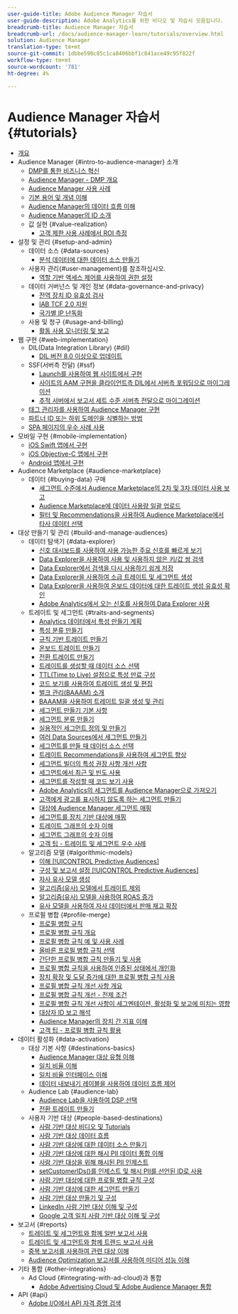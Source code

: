 ```yaml
---
user-guide-title: Adobe Audience Manager 자습서
user-guide-description: Adobe Analytics를 위한 비디오 및 자습서 모음입니다.
breadcrumb-title: Audience Manager 자습서
breadcrumb-url: /docs/audience-manager-learn/tutorials/overview.html
solution: Audience Manager
translation-type: tm+mt
source-git-commit: 1dbbe590c85c1ca8406bbf1c841ace49c95f822f
workflow-type: tm+mt
source-wordcount: '781'
ht-degree: 4%

---
```



# Audience Manager 자습서 {#tutorials}

+ [개요](overview.md)
+ Audience Manager {#intro-to-audience-manager} 소개
   + [DMP를 통한 비즈니스 혁신](intro-to-audience-manager/how-a-dmp-can-change-your-business.md)
   + [Audience Manager - DMP 개요](intro-to-audience-manager/audience-manager-overview-of-a-dmp.md)
   + [Audience Manager 사용 사례](intro-to-audience-manager/audience-manager-use-cases.md)
   + [기본 용어 및 개념 이해](intro-to-audience-manager/understanding-basic-terms-and-concepts-in-audience-manager.md)
   + [Audience Manager의 데이터 흐름 이해](intro-to-audience-manager/understanding-the-data-flow-in-audience-manager.md)
   + [Audience Manager의 ID 소개](intro-to-audience-manager/introduction-to-identity-in-audience-manager.md)
   + 값 실현 {#value-realization}
      + [고객 제한 사용 사례에서 ROI 측정](intro-to-audience-manager/value-realization/measuring-roi-in-a-customer-suppression-use-case.md)
+ 설정 및 관리 {#setup-and-admin}
   + 데이터 소스 {#data-sources}
      + [분석 데이터에 대한 데이터 소스 만들기](setup-and-admin/data-sources/create-a-data-source-for-analytics-data.md)
   + 사용자 관리{#user-management}를 참조하십시오.
      + [역할 기반 액세스 제어를 사용하여 권한 설정](setup-and-admin/user-management/setting-permissions-with-role-based-access-control.md)
   + 데이터 거버넌스 및 개인 정보 {#data-governance-and-privacy}
      + [전역 장치 ID 유효성 검사](setup-and-admin/data-governance-and-privacy/global-device-id-validation.md)
      + [IAB TCF 2.0 지원](setup-and-admin/data-governance-and-privacy/iab-tcf-support.md)
      + [국가별 IP 난독화](setup-and-admin/data-governance-and-privacy/ip-obfuscation-by-country.md)
   + 사용 및 청구 {#usage-and-billing}
      + [활동 사용 모니터링 및 보고](setup-and-admin/usage-and-billing/monitoring-and-reporting-on-activity-usage.md)
+ 웹 구현 {#web-implementation}
   + DIL(Data Integration Library) {#dil}
      + [DIL 버전 8.0 이상으로 업데이트](web-implementation/dil/updating-to-dil-version-8-0-or-greater.md)
   + SSF(서버측 전달) {#ssf}
      + [Launch를 사용하여 웹 사이트에서 구현](https://docs.adobe.com/content/help/en/experience-cloud/implementing-in-websites-with-launch/index.html)
      + [사이트의 AAM 구현을 클라이언트측 DIL에서 서버측 포워딩으로 마이그레이션](web-implementation/ssf/migrating-your-site-implementation-from-client-side-dil-to-server-side-forwarding.md)
      + [추적 서버에서 보고서 세트 수준 서버측 전달으로 마이그레이션](web-implementation/ssf/migrating-from-tracking-server-to-report-suite-level-server-side-forwarding.md)
   + [태그 관리자를 사용하여 Audience Manager 구현](web-implementation/using-tag-managers-to-implement-audience-manager.md)
   + [파트너 ID 또는 하위 도메인을 식별하는 방법](web-implementation/how-to-identify-your-partner-id-or-subdomain.md)
   + [SPA 페이지의 우수 사례 사용](web-implementation/using-best-practices-on-spa-pages-when-sending-data-to-aam.md)
+ 모바일 구현 {#mobile-implementation}
   + [iOS Swift 앱에서 구현](https://docs.adobe.com/content/help/en/experience-cloud/implementing-in-mobile-ios-swift-apps-with-launch/index.html)
   + [iOS Objective-C 앱에서 구현](https://docs.adobe.com/content/help/en/experience-cloud/implementing-in-mobile-ios-objective-c-apps-with-launch/index.html)
   + [Android 앱에서 구현](https://docs.adobe.com/content/help/en/experience-cloud/implementing-in-mobile-android-apps-with-launch/index.html)
+ Audience Marketplace {#audience-marketplace}
   + 데이터 {#buying-data} 구매
      + [세그먼트 수준에서 Audience Marketplace의 2차 및 3차 데이터 사용 보고](audience-marketplace/buying-data/reporting-2nd-and-3rd-party-data-usage-in-the-audience-marketplace-at-the-segment-level.md)
      + [Audience Marketplace에 데이터 사용량 일괄 업로드](audience-marketplace/buying-data/bulk-uploading-data-usage-into-the-audience-marketplace.md)
      + [필터 및 Recommendations을 사용하여 Audience Marketplace에서 타사 데이터 선택](audience-marketplace/buying-data/using-filters-and-recommendations-to-choose-3rd-party-data-in-audience-marketplace.md)
+ 대상 만들기 및 관리 {#build-and-manage-audiences}
   + 데이터 탐색기 {#data-explorer}
      + [신호 대시보드를 사용하여 사용 가능한 주요 신호를 빠르게 보기](build-and-manage-audiences/data-explorer/using-the-signals-dashboard-to-quickly-view-top-available-signals.md)
      + [Data Explorer을 사용하여 사용 및 사용하지 않은 키/값 쌍 검색](build-and-manage-audiences/data-explorer/using-data-explorer-to-search-for-used-and-unused-key-value-pairs.md)
      + [Data Explorer에서 검색을 다시 사용하기 쉽게 저장](build-and-manage-audiences/data-explorer/saving-searches-in-data-explorer-for-convenience-in-re-use.md)
      + [Data Explorer을 사용하여 소급 트레이트 및 세그먼트 생성](build-and-manage-audiences/data-explorer/using-data-explorer-to-create-retroactive-traits-and-segments.md)
      + [Data Explorer을 사용하여 온보드 데이터에 대한 트레이트 생성 유효성 확인](build-and-manage-audiences/data-explorer/using-data-explorer-to-validate-trait-creation-for-your-onboarded-data.md)
      + [Adobe Analytics에서 오는 신호를 사용하여 Data Explorer 사용](build-and-manage-audiences/data-explorer/using-data-explorer-to-work-with-signals-coming-from-adobe-analytics.md)
   + 트레이트 및 세그먼트 {#traits-and-segments}
      + [Analytics 데이터에서 특성 만들기 계획](build-and-manage-audiences/traits-and-segments/planning-trait-creation-from-analytics-data.md)
      + [특성 분류 만들기](build-and-manage-audiences/traits-and-segments/creating-a-trait-taxonomy.md)
      + [규칙 기반 트레이트 만들기](build-and-manage-audiences/traits-and-segments/creating-rule-based-traits.md)
      + [온보드 트레이트 만들기](build-and-manage-audiences/traits-and-segments/creating-onboarded-traits.md)
      + [전환 트레이트 만들기](build-and-manage-audiences/traits-and-segments/creating-conversion-traits.md)
      + [트레이트를 생성할 때 데이터 소스 선택](build-and-manage-audiences/traits-and-segments/choosing-a-data-source-when-creating-traits.md)
      + [TTL(Time to Live) 설정으로 특성 만료 구성](build-and-manage-audiences/traits-and-segments/configuring-trait-expiration-with-the-time-to-live-ttl-setting.md)
      + [코드 보기를 사용하여 트레이트 생성 및 편집](build-and-manage-audiences/traits-and-segments/using-code-view-to-create-and-edit-traits.md)
      + [벌크 관리(BAAAM) 소개](build-and-manage-audiences/traits-and-segments/introduction-to-bulk-management-baaam.md)
      + [BAAAM을 사용하여 트레이트 일괄 생성 및 관리](build-and-manage-audiences/traits-and-segments/creating-and-managing-traits-in-bulk-with-baaam.md)
      + [세그먼트 만들기 기본 사항](build-and-manage-audiences/traits-and-segments/the-basics-of-creating-segments.md)
      + [세그먼트 분류 만들기](build-and-manage-audiences/traits-and-segments/creating-a-segment-taxonomy.md)
      + [실용적인 세그먼트 정의 및 만들기](build-and-manage-audiences/traits-and-segments/practical-segment-definition-and-creation.md)
      + [여러 Data Sources에서 세그먼트 만들기](build-and-manage-audiences/traits-and-segments/creating-segments-from-multiple-data-sources.md)
      + [세그먼트를 만들 때 데이터 소스 선택](build-and-manage-audiences/traits-and-segments/choosing-a-data-source-when-creating-a-segment.md)
      + [트레이트 Recommendations을 사용하여 세그먼트 향상](build-and-manage-audiences/traits-and-segments/enhancing-your-segments-with-trait-recommendations.md)
      + [세그먼트 빌더의 특성 권장 사항 개선 사항](build-and-manage-audiences/traits-and-segments/trait-recommendation-enhancements-in-the-segment-builder.md)
      + [세그먼트에서 최근 및 빈도 사용](build-and-manage-audiences/traits-and-segments/using-recency-and-frequency-in-segments.md)
      + [세그먼트를 작성할 때 코드 보기 사용](build-and-manage-audiences/traits-and-segments/using-code-view-when-building-segments.md)
      + [Adobe Analytics의 세그먼트를 Audience Manager으로 가져오기](build-and-manage-audiences/traits-and-segments/import-aa-segments-into-aam.md)
      + [고객에게 광고를 표시하지 않도록 하는 세그먼트 만들기](build-and-manage-audiences/traits-and-segments/building-a-segment-to-suppress-ads-to-customers.md)
      + [대상에 Audience Manager 세그먼트 매핑](build-and-manage-audiences/traits-and-segments/mapping-audience-manager-segments-to-destinations.md)
      + [세그먼트를 장치 기반 대상에 매핑](build-and-manage-audiences/traits-and-segments/mapping-segments-to-a-device-based-destination.md)
      + [트레이트 그래프의 숫자 이해](build-and-manage-audiences/traits-and-segments/understanding-numbers-in-the-trait-graph.md)
      + [세그먼트 그래프의 숫자 이해](build-and-manage-audiences/traits-and-segments/understanding-numbers-in-the-segment-graph.md)
      + [고객 팁 - 트레이트 및 세그먼트 우수 사례](build-and-manage-audiences/traits-and-segments/customer-tips-traits-and-segments-best-practices.md)
   + 알고리즘 모델 {#algorithmic-models}
      + [이해  [!UICONTROL Predictive Audiences]](build-and-manage-audiences/algorithmic-models/understanding-predictive-audiences.md)
      + [구성 및 보고서 설정  [!UICONTROL Predictive Audiences]](build-and-manage-audiences/algorithmic-models/configure-and-report-on-predictive-audiences.md)
      + [자사 유사 모델 생성](build-and-manage-audiences/algorithmic-models/creating-a-first-party-look-alike-model.md)
      + [알고리즘(유사) 모델에서 트레이트 제외](build-and-manage-audiences/algorithmic-models/excluding-traits-in-algorithmic-look-alike-models.md)
      + [알고리즘(유사) 모델을 사용하여 ROAS 증가](build-and-manage-audiences/algorithmic-models/increase-roas-by-using-algorithmic-look-alike-models.md)
      + [유사 모델을 사용하여 자사 데이터에서 판매 재고 확장](build-and-manage-audiences/algorithmic-models/using-look-alike-models-to-extend-sold-out-inventory-from-your-1st-party-data.md)
   + 프로필 병합 {#profile-merge}
      + [프로필 병합 규칙](build-and-manage-audiences/profile-merge/profile-merge.md)
      + [프로필 병합 규칙 개요](build-and-manage-audiences/profile-merge/overview-of-profile-merge-rules.md)
      + [프로필 병합 규칙 예 및 사용 사례](build-and-manage-audiences/profile-merge/profile-merge-rule-examples-and-use-cases.md)
      + [올바른 프로필 병합 규칙 선택](build-and-manage-audiences/profile-merge/choosing-the-right-profile-merge-rule.md)
      + [간단한 프로필 병합 규칙 만들기 및 사용](build-and-manage-audiences/profile-merge/creating-and-using-simple-profile-merge-rules.md)
      + [프로필 병합 규칙을 사용하여 인증된 상태에서 개인화](build-and-manage-audiences/profile-merge/using-profile-merge-rules-to-personalize-in-an-authenticated-state.md)
      + [장치 확장 및 도달 증가에 대한 프로필 병합 규칙 사용](build-and-manage-audiences/profile-merge/using-profile-merge-rules-for-device-extension-and-increased-reach.md)
      + [프로필 병합 규칙 개선 사항 개요](build-and-manage-audiences/profile-merge/overview-of-profile-merge-rule-enhancements.md)
      + [프로필 병합 규칙 개선 - 전제 조건](build-and-manage-audiences/profile-merge/profile-merge-rule-enhancements-pre-requisites.md)
      + [프로필 병합 규칙 개선 사항이 세그멘테이션, 활성화 및 보고에 미치는 영향](build-and-manage-audiences/profile-merge/how-profile-merge-rule-enhancements-impact-segmentation-activation-and-reporting.md)
      + [대상자 ID 보고 해석](build-and-manage-audiences/profile-merge/interpret-audience-identity-reporting.md)
      + [Audience Manager의 장치 간 지표 이해](build-and-manage-audiences/profile-merge/understanding-cross-device-metrics-in-audience-manager.md)
      + [고객 팁 - 프로필 병합 규칙 활용](build-and-manage-audiences/profile-merge/customer-tips-getting-the-most-out-of-profile-merge-rules.md)
+ 데이터 활성화 {#data-activation}
   + 대상 기본 사항 {#destinations-basics}
      + [Audience Manager 대상 유형 이해](data-activation/destinations-basics/understanding-audience-manager-destination-types.md)
      + [일치 비율 이해](data-activation/destinations-basics/understanding-match-rates.md)
      + [일치 비율 인터페이스 이해](data-activation/destinations-basics/understanding-the-match-rate-interface-in-audience-manager.md)
      + [데이터 내보내기 레이블을 사용하여 데이터 흐름 제어](data-activation/destinations-basics/using-data-export-labels-to-control-data-flow.md)
   + Audience Lab {#audience-lab}
      + [Audience Lab을 사용하여 DSP 선택](data-activation/audience-lab/using-audience-lab-to-choose-a-dsp.md)
      + [전환 트레이트 만들기](build-and-manage-audiences/traits-and-segments/creating-conversion-traits.md)
   + 사용자 기반 대상 {#people-based-destinations}
      + [사람 기반 대상 비디오 및 Tutorials](data-activation/people-based-destinations/pbd.md)
      + [사람 기반 대상 데이터 흐름](data-activation/people-based-destinations/people-based-destinations-data-flow.md)
      + [사람 기반 대상에 대한 데이터 소스 만들기](data-activation/people-based-destinations/creating-a-data-source-for-people-based-destinations.md)
      + [사람 기반 대상에 대한 해시 PII 데이터 통합 이해](data-activation/people-based-destinations/understanding-hashed-pii-data-ingestion-for-people-based-destinations.md)
      + [사람 기반 대상을 위해 해시된 PII 인제스트](data-activation/people-based-destinations/ingesting-hashed-pii-for-people-based-destinations.md)
      + [setCustomerIDs()를 인제스트 및 해시 PII를 선언된 ID로 사용](data-activation/people-based-destinations/using-setcustomerids-to-ingest-and-hash-pii-as-a-declared-id.md)
      + [사람 기반 대상에 대한 프로필 병합 규칙 구성](data-activation/people-based-destinations/configuring-profile-merge-rules-for-people-based-destinations.md)
      + [사람 기반 대상에 대한 세그먼트 만들기](data-activation/people-based-destinations/creating-segments-for-people-based-destinations.md)
      + [사람 기반 대상 만들기 및 구성](data-activation/people-based-destinations/create-and-configure-people-based-destinations.md)
      + [LinkedIn 사람 기반 대상 이해 및 구성](data-activation/people-based-destinations/understanding-and-configuring-the-linkedin-pbd.md)
      + [Google 고객 일치 사람 기반 대상 이해 및 구성](data-activation/people-based-destinations/understanding-and-configuring-the-google-customer-match-pbd.md)
+ 보고서 {#reports}
   + [트레이트 및 세그먼트와 함께 일반 보고서 사용](reports/using-general-reports-with-traits-and-segments.md)
   + [트레이트 및 세그먼트와 함께 트렌드 보고서 사용](reports/using-trended-reports-with-traits-and-segments.md)
   + [중복 보고서를 사용하여 관련 대상 이해](reports/understand-related-audiences-with-overlap-reports.md)
   + [Audience Optimization 보고서를 사용하여 미디어 성능 이해](reports/using-audience-optimization-reports-to-understand-media-performance.md)
+ 기타 통합 {#other-integrations}
   + Ad Cloud {#integrating-with-ad-cloud}과 통합
      + [Adobe Advertising Cloud 및 Adobe Audience Manager 통합](other-integrations/integrating-with-ad-cloud/advertising-cloud-and-audience-manager-integration.md)
+ API {#api}
   + [Adobe I/O에서 API 자격 증명 검색](api/retrieve-api-credentials-in-adobe-io.md)
